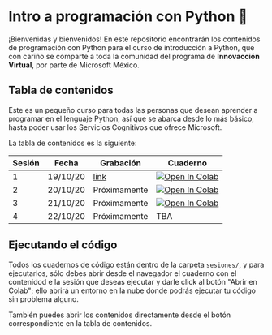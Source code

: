 # Intro a programación con Python :snake:

¡Bienvenidas y bienvenidos! En este repositorio encontrarán los contenidos de programación con Python para el curso de introducción a Python, que con cariño se comparte a toda la comunidad del programa de **Innovacción Virtual**, por parte de Microsoft México.

## Tabla de contenidos

Este es un pequeño curso para todas las personas que desean aprender a programar en el lenguaje Python, así que se abarca desde lo más básico, hasta poder usar los Servicios Cognitivos que ofrece Microsoft.

La tabla de contenidos es la siguiente:

| Sesión | Fecha    | Grabación    | Cuaderno |
| ------ | -------- | ------------ | -------- |
| 1      | 19/10/20 | [link](https://www.youtube.com/watch?v=ol5W9XEkiUQ) | <a href="https://colab.research.google.com/github/RodolfoFerro/python-innovaccion/blob/main/sesiones/sesion-01.ipynb" target="_blank"><img src="https://colab.research.google.com/assets/colab-badge.svg" alt="Open In Colab"/></a> |
| 2      | 20/10/20 | Próximamente | <a href="https://colab.research.google.com/github/RodolfoFerro/python-innovaccion/blob/main/sesiones/sesion-02.ipynb" target="_blank"><img src="https://colab.research.google.com/assets/colab-badge.svg" alt="Open In Colab"/></a> |
| 3      | 21/10/20 | Próximamente | <a href="https://colab.research.google.com/github/RodolfoFerro/python-innovaccion/blob/main/sesiones/sesion-03.ipynb" target="_blank"><img src="https://colab.research.google.com/assets/colab-badge.svg" alt="Open In Colab"/></a> |
| 4      | 22/10/20 | Próximamente | TBA      |


## Ejecutando el código

Todos los cuadernos de código están dentro de la carpeta `sesiones/`, y para ejecutarlos, sólo debes abrir desde el navegador el cuaderno con el contenidod e la sesión que deseas ejecutar y darle click al botón "Abrir en Colab"; ello abrirá un entorno en la nube donde podrás ejecutar tu código sin problema alguno.

También puedes abrir los contenidos directamente desde el botón correspondiente en la tabla de contenidos.
